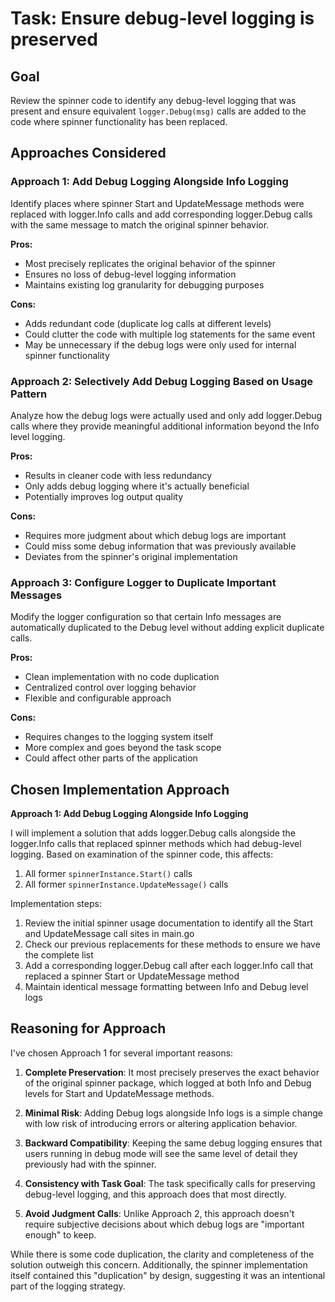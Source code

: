 # Task: Ensure debug-level logging is preserved

## Goal
Review the spinner code to identify any debug-level logging that was present and ensure equivalent `logger.Debug(msg)` calls are added to the code where spinner functionality has been replaced.

## Approaches Considered

### Approach 1: Add Debug Logging Alongside Info Logging
Identify places where spinner Start and UpdateMessage methods were replaced with logger.Info calls and add corresponding logger.Debug calls with the same message to match the original spinner behavior.

**Pros:**
- Most precisely replicates the original behavior of the spinner
- Ensures no loss of debug-level logging information
- Maintains existing log granularity for debugging purposes

**Cons:**
- Adds redundant code (duplicate log calls at different levels)
- Could clutter the code with multiple log statements for the same event
- May be unnecessary if the debug logs were only used for internal spinner functionality

### Approach 2: Selectively Add Debug Logging Based on Usage Pattern
Analyze how the debug logs were actually used and only add logger.Debug calls where they provide meaningful additional information beyond the Info level logging.

**Pros:**
- Results in cleaner code with less redundancy
- Only adds debug logging where it's actually beneficial
- Potentially improves log output quality

**Cons:**
- Requires more judgment about which debug logs are important
- Could miss some debug information that was previously available
- Deviates from the spinner's original implementation

### Approach 3: Configure Logger to Duplicate Important Messages
Modify the logger configuration so that certain Info messages are automatically duplicated to the Debug level without adding explicit duplicate calls.

**Pros:**
- Clean implementation with no code duplication
- Centralized control over logging behavior
- Flexible and configurable approach

**Cons:**
- Requires changes to the logging system itself
- More complex and goes beyond the task scope
- Could affect other parts of the application

## Chosen Implementation Approach
**Approach 1: Add Debug Logging Alongside Info Logging**

I will implement a solution that adds logger.Debug calls alongside the logger.Info calls that replaced spinner methods which had debug-level logging. Based on examination of the spinner code, this affects:

1. All former `spinnerInstance.Start()` calls
2. All former `spinnerInstance.UpdateMessage()` calls

Implementation steps:
1. Review the initial spinner usage documentation to identify all the Start and UpdateMessage call sites in main.go
2. Check our previous replacements for these methods to ensure we have the complete list
3. Add a corresponding logger.Debug call after each logger.Info call that replaced a spinner Start or UpdateMessage method
4. Maintain identical message formatting between Info and Debug level logs

## Reasoning for Approach
I've chosen Approach 1 for several important reasons:

1. **Complete Preservation**: It most precisely preserves the exact behavior of the original spinner package, which logged at both Info and Debug levels for Start and UpdateMessage methods.

2. **Minimal Risk**: Adding Debug logs alongside Info logs is a simple change with low risk of introducing errors or altering application behavior.

3. **Backward Compatibility**: Keeping the same debug logging ensures that users running in debug mode will see the same level of detail they previously had with the spinner.

4. **Consistency with Task Goal**: The task specifically calls for preserving debug-level logging, and this approach does that most directly.

5. **Avoid Judgment Calls**: Unlike Approach 2, this approach doesn't require subjective decisions about which debug logs are "important enough" to keep.

While there is some code duplication, the clarity and completeness of the solution outweigh this concern. Additionally, the spinner implementation itself contained this "duplication" by design, suggesting it was an intentional part of the logging strategy.